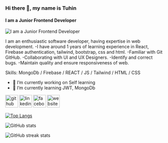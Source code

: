 ### Hi there 👋, my name is Tuhin
#### I am a Junior Frontend Developer
![I am a Junior Frontend Developer](https://i.ibb.co/ykVB403/banner.jpg)

I am an enthusiastic software developer, having expertise in web development.
-I have around 1 years of learning experience in React, Firebase authentication, tailwind, bootstrap, css and html.
-Familiar with Git GitHub.
-Collaborating with UI and UX Designers.
-Identify and correct bugs.
-Maintain quality and ensure responsiveness of web.

Skills: MongoDb / Firebase / REACT / JS / Tailwind / HTML / CSS

- 🔭 I’m currently working on Self learning  
- 🌱 I’m currently learning JWT, MongoDb 


[<img src='https://cdn.jsdelivr.net/npm/simple-icons@3.0.1/icons/github.svg' alt='github' height='40'>](https://github.com/fojletuhin)  [<img src='https://cdn.jsdelivr.net/npm/simple-icons@3.0.1/icons/linkedin.svg' alt='linkedin' height='40'>](https://www.linkedin.com/in/Fojle-Tuhin/)  [<img src='https://cdn.jsdelivr.net/npm/simple-icons@3.0.1/icons/facebook.svg' alt='facebook' height='40'>](https://www.facebook.com/fojla.tuhin)  [<img src='https://cdn.jsdelivr.net/npm/simple-icons@3.0.1/icons/icloud.svg' alt='website' height='40'>](https://fojletuhin.netlify.app/)  

[![Top Langs](https://github-readme-stats.vercel.app/api/top-langs/?username=fojletuhin)](https://github.com/anuraghazra/github-readme-stats)

![GitHub stats](https://github-readme-stats.vercel.app/api?username=fojletuhin&show_icons=true)  

![GitHub streak stats](https://streak-stats.demolab.com/?user=fojletuhin)  

